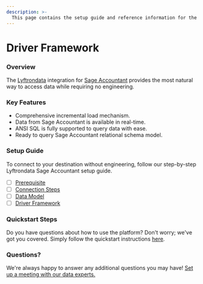 ```yaml
---
description: >-
  This page contains the setup guide and reference information for the Sage Accountant source connector.
---
```


# Driver Framework

### Overview

The [Lyftrondata](https://www.lyftrondata.com/) integration for [Sage Accountant](None) provides the most natural way to access data while requiring no engineering.

### Key Features

* Comprehensive incremental load mechanism.
* Data from Sage Accountant is available in real-time.&#x20;
* ANSI SQL is fully supported to query data with ease.
* Ready to query Sage Accountant relational schema model.

### Setup Guide

To connect to your destination without engineering, follow our step-by-step Lyftrondata Sage Accountant setup guide.

* [ ] [Prerequisite](../prerequisite.md)
* [ ] [Connection Steps](../connection-steps.md)
* [ ] [Data Model](../data-model/erd.md)
* [ ] [Driver Framework](../driver-framework/)

### Quickstart Steps

Do you have questions about how to use the platform? Don't worry; we've got you covered. Simply follow the quickstart instructions [here](../driver-framework/README.md).

### Questions? <a href="#questions" id="questions"></a>

We're always happy to answer any additional questions you may have! [Set up a meeting with our data experts.](https://www.lyftrondata.com/book-a-meeting/)


